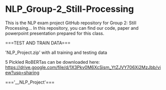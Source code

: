 # NLP_Group-2_Still-Processing
This is the NLP exam project GitHub repository for Group 2: Still Processing... 
In this repository, you can find our code, paper and powerpoint presentation prepared for this class.

===TEST AND TRAIN DATA===

  'NLP_Project.zip' with all training and testing data
  
  5 Pickled RoBERTas can be downloaded here: https://drive.google.com/file/d/1X3Pkv0M6XcSism_YtZJVY706Xi2MzJbb/view?usp=sharing
  
==='\__NLP_Project'===
